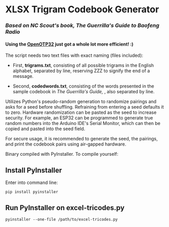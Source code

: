 # XLSX Trigram Codebook Generator

### *Based on NC Scout's book, The Guerrilla's Guide to Baofeng Radio*

#### Using the [OpenOTP32](https://github.com/emergencyrussell/OpenOTP32) just got a whole lot more efficient! :)

The script needs two text files with exact naming (files included):

- First, **trigrams.txt**, consisting of all possible trigrams in the English alphabet, separated by line, reserving ZZZ to signify the end of a message.

- Second, **codedwords.txt**, consisting of the words presented in the sample codebook in *The Guerrilla's Guide,* , also separated by line.

Utilizes Python's pseudo-random generation to randomize pairings and asks for a seed before shuffling. Refraining from entering a seed defaults it to zero. Hardware randomization can be pasted as the seed to increase security. For example, an ESP32 can be programmed to generate true random numbers into the Arduino IDE's Serial Monitor, which can then be copied and pasted into the seed field.

For secure usage, it is recommended to generate the seed, the pairings, and print the codebook pairs using air-gapped hardware.

Binary compiled with PyInstaller. To compile yourself:

## Install PyInstaller

Enter into command line:

`pip install pyinstaller`

## Run PyInstaller on excel-tricodes.py

`pyinstaller --one-file /path/to/excel-tricodes.py`